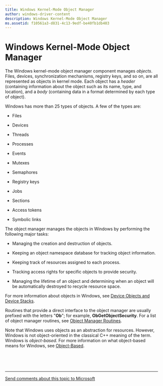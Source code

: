 ```yaml
---
title: Windows Kernel-Mode Object Manager
author: windows-driver-content
description: Windows Kernel-Mode Object Manager
ms.assetid: f10561a3-d831-4c13-9edf-be40fb1db403
---
```


# Windows Kernel-Mode Object Manager


The Windows kernel-mode object manager component manages *objects*. Files, devices, synchronization mechanisms, registry keys, and so on, are all represented as objects in kernel mode. Each object has a *header* (containing information about the object such as its name, type, and location), and a *body* (containing data in a format determined by each type of object).

Windows has more than 25 types of objects. A few of the types are:

-   Files

-   Devices

-   Threads

-   Processes

-   Events

-   Mutexes

-   Semaphores

-   Registry keys

-   Jobs

-   Sections

-   Access tokens

-   Symbolic links

The object manager manages the objects in Windows by performing the following major tasks:

-   Managing the creation and destruction of objects.

-   Keeping an object namespace database for tracking object information.

-   Keeping track of resources assigned to each process.

-   Tracking access rights for specific objects to provide security.

-   Managing the lifetime of an object and determining when an object will be automatically destroyed to recycle resource space.

For more information about objects in Windows, see [Device Objects and Device Stacks](device-objects-and-device-stacks.md).

Routines that provide a direct interface to the object manager are usually prefixed with the letters "**Ob**"; for example, **ObGetObjectSecurity**. For a list of object manager routines, see [Object Manager Routines](https://msdn.microsoft.com/library/windows/hardware/ff557759).

Note that Windows uses objects as an abstraction for resources. However, Windows is not object-oriented in the classical C++ meaning of the term. Windows is *object-based*. For more information on what object-based means for Windows, see [Object-Based](object-based.md).

 

 


--------------------
[Send comments about this topic to Microsoft](mailto:wsddocfb@microsoft.com?subject=Documentation%20feedback%20%5Bkernel\kernel%5D:%20Windows%20Kernel-Mode%20Object%20Manager%20%20RELEASE:%20%286/14/2017%29&body=%0A%0APRIVACY%20STATEMENT%0A%0AWe%20use%20your%20feedback%20to%20improve%20the%20documentation.%20We%20don't%20use%20your%20email%20address%20for%20any%20other%20purpose,%20and%20we'll%20remove%20your%20email%20address%20from%20our%20system%20after%20the%20issue%20that%20you're%20reporting%20is%20fixed.%20While%20we're%20working%20to%20fix%20this%20issue,%20we%20might%20send%20you%20an%20email%20message%20to%20ask%20for%20more%20info.%20Later,%20we%20might%20also%20send%20you%20an%20email%20message%20to%20let%20you%20know%20that%20we've%20addressed%20your%20feedback.%0A%0AFor%20more%20info%20about%20Microsoft's%20privacy%20policy,%20see%20http://privacy.microsoft.com/default.aspx. "Send comments about this topic to Microsoft")


